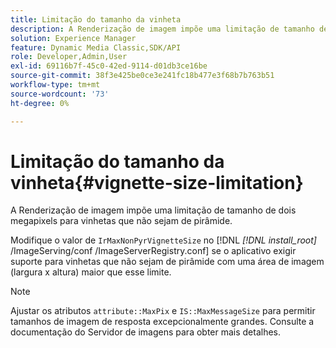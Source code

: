 ```yaml
---
title: Limitação do tamanho da vinheta
description: A Renderização de imagem impõe uma limitação de tamanho de dois megapixels para vinhetas que não sejam de pirâmide.
solution: Experience Manager
feature: Dynamic Media Classic,SDK/API
role: Developer,Admin,User
exl-id: 69116b7f-45c0-42ed-9114-d01db3ce16be
source-git-commit: 38f3e425be0ce3e241fc18b477e3f68b7b763b51
workflow-type: tm+mt
source-wordcount: '73'
ht-degree: 0%

---
```


# Limitação do tamanho da vinheta{#vignette-size-limitation}

A Renderização de imagem impõe uma limitação de tamanho de dois megapixels para vinhetas que não sejam de pirâmide.

Modifique o valor de `IrMaxNonPyrVignetteSize` no [!DNL *[!DNL install_root]* /ImageServing/conf /ImageServerRegistry.conf] se o aplicativo exigir suporte para vinhetas que não sejam de pirâmide com uma área de imagem (largura x altura) maior que esse limite.

>[!NOTE]
>
>Ajustar os atributos `attribute::MaxPix` e `IS::MaxMessageSize` para permitir tamanhos de imagem de resposta excepcionalmente grandes. Consulte a documentação do Servidor de imagens para obter mais detalhes.
